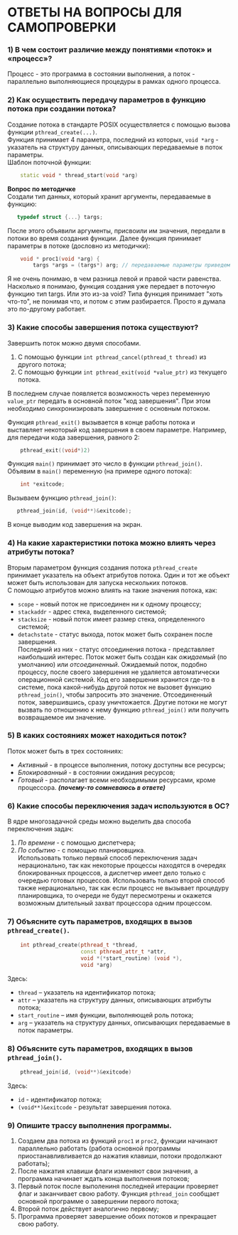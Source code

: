 # ОТВЕТЫ НА ВОПРОСЫ ДЛЯ САМОПРОВЕРКИ

### 1) В чем состоит различие между понятиями «поток» и «процесс»?
Процесс - это программа в состоянии выполнения, а поток - параллельно выполняющиеся процедуры в рамках одного процесса.

### 2) Как осуществить передачу параметров в функцию потока при создании потока?
Создание потока в стандарте POSIX осуществляется с помощью вызова функции `pthread_create(...)`.<br/>
Функция принимает 4 параметра, последний из которых, `void *arg` - указатель на структуру данных, описывающих передаваемые в поток параметры.<br/>
Шаблон поточной функции:
```c++
    static void * thread_start(void *arg)
```
**Вопрос по методичке** <br/>
Создали тип данных, который хранит аргументы, передаваемые в функцию:
```c++
   typedef struct {...} targs;
```
После этого объявили аргументы, присвоили им значения, передали в потоки во время создания функции. Далее функция принимает параметры в потоке (дословно из методички):
```c++
    void * proc1(void *arg) {
        targs *args = (targs*) arg; // передаваемые параметры приведем к типу targs
```
Я не очень понимаю, в чем разница левой и правой части равенства. Насколько я понимаю, функция создания уже передает в поточную функцию тип targs.
Или это из-за void? Типа функция принимает "хоть что-то", не понимая что, и потом с этим разбирается. Просто я думала это по-другому работает.

### 3) Какие способы завершения потока существуют?
Завершить поток можно двумя способами.
1. С помощью функции `int pthread_cancel(pthread_t thread)` из другого потока;
2. С помощью функции `int pthread_exit(void *value_ptr)` из текущего потока.

В последнем случае появляется возможность через переменную `value_ptr` передать в основной поток "код завершения". При этом необходимо синхронизировать завершение с основным потоком.

Функция `pthread_exit()` вызывается в конце работы потока и выставляет некоторый код завершения в своем параметре. Например, для передачи кода завершения, равного 2:
```c++
    pthread_exit((void*)2)
```
Функция `main()` принимает это число в функции `pthread_join()`. Объявим в `main()` переменную (на примере одного потока):
``` c++
    int *exitcode;
```
Вызываем функцию `pthread_join()`:
```c++
   pthread_join(id, (void**)&exitcode);
```
В конце выводим код завершения на экран.

### 4) На какие характеристики потока можно влиять через атрибуты потока?
Вторым параметром функция создания потока `pthread_create` принимает указатель на объект атрибутов потока. Один и тот же объект может быть использован для запуска нескольких потоков.<br/>
С помощью атрибутов можно влиять на такие значения потока, как:
- `scope` - новый поток не присоединен ни к одному процессу;
- `stackaddr` - адрес стека, выделенного системой;
- `stacksize` - новый поток имеет размер стека, определенного системой;
- `detachstate` - статус выхода, поток может быть сохранен после завершения.<br/>
Последний из них - статус отсоединения потока - представляет наибольший интерес. Поток может быть создан как *ожидаемый* (по умолчанию) или *отсоединенный*. Ожидаемый поток, подобно процессу, после своего завершения не удаляется автоматически операционной системой. Код его завершения хранится где-то в системе, пока какой-нибудь другой поток не вызовет функцию `pthread_join()`, чтобы запросить это значение. Отсоединенный поток, завершившись, сразу уничтожается. Другие потоки не могут вызвать по отношению к нему функцию `pthread_join()` или получить возвращаемое им значение.

### 5) В каких состояниях может находиться поток?
Поток может быть в трех состояниях:
- *Активный* - в процессе выполнения, потоку доступны все ресурсы;
- *Блокированный* - в состоянии ожидания ресурсов;
- *Готовый* - располагает всеми необходимыми ресурсами, кроме процессора.
***(почему-то сомневаюсь в ответе)***

### 6) Какие способы переключения задач используются в ОС?
В ядре многозадачной среды можно выделить два способа переключения задач:
1. *По времени* - с помощью диспетчера;
2. *По событию* - с помощью планировщика.<br/>
Использовать только первый способ переключения задач нерационально, так как некоторые процессы находятся в очередях блокированных процессов, а диспетчер имеет дело только с очередью готовых процессов. Использовать только второй способ также нерационально, так как если процесс не вызывает процедуру планировщика, то очереди не будут пересмотрены и окажется возможным длительный захват процессора одним процессом.

### 7) Объясните суть параметров, входящих в вызов `pthread_create()`.
```c++
    int pthread_create(pthread_t *thread,
                       const pthread_attr_t *attr,
                       void *(*start_routine) (void *),
                       void *arg)
```
Здесь:
- `thread` – указатель на идентификатор потока;
- `attr` – указатель на структуру данных, описывающих атрибуты потока;
- `start_routine` – имя функции, выполняющей роль потока;
- `arg` – указатель на структуру данных, описывающих передаваемые в поток параметры.

### 8) Объясните суть параметров, входящих в вызов `pthread_join()`.
```c++
    pthread_join(id, (void**)&exitcode)
```
Здесь:
- `id` - идентификатор потока;
- `(void**)&exitcode` - результат завершения потока.

### 9) Опишите трассу выполнения программы.
1. Создаем два потока из функций `proc1` и `proc2`, функции начинают параллельно работать (работа основной программы приостанавливливается до нажатия клавиши, потоки продолжают работать);
2. После нажатия клавиши флаги изменяют свои значения, а программа начинает ждать конца выполнения потоков;
3. Первый поток после выполениня последней итерации проверяет флаг и заканчивает свою работу. Функция `pthread_join` сообщает основной программе о завершении первого потока;
4. Второй поток действует аналогично первому;
5. Программа проверяет завершение обоих потоков и прекращает свою работу.
